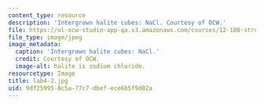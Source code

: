 ```yaml
---
content_type: resource
description: 'Intergrown halite cubes: NaCl. Courtesy of OCW.'
file: https://ol-ocw-studio-app-qa.s3.amazonaws.com/courses/12-108-structure-of-earth-materials-fall-2004/9df259958c5a77c7dbefece6b5f9d82a_lab4-2.jpg
file_type: image/jpeg
image_metadata:
  caption: 'Intergrown halite cubes: NaCl.'
  credit: Courtesy of OCW.
  image-alt: halite is sodium chloride.
resourcetype: Image
title: lab4-2.jpg
uid: 9df25995-8c5a-77c7-dbef-ece6b5f9d82a
---
```

